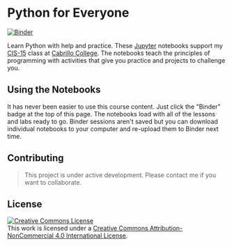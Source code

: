 # Python for Everyone

[![Binder](https://mybinder.org/badge_logo.svg)](https://mybinder.org/v2/gh/mike-matera/python-for-everyone/release-fall24?urlpath=lab)

Learn Python with help and practice. These [Jupyter](https://jupyter.org/)
notebooks support my [CIS-15](https://www.lifealgorithmic.com/cis-15/index.html)
class at [Cabrillo College](https://www.cabrillo.edu/). The notebooks teach the
principles of programming with activities that give you practice and projects to
challenge you.

## Using the Notebooks

It has never been easier to use this course content. Just click the "Binder"
badge at the top of this page. The notebooks load with all of the lessons and
labs ready to go. Binder sessions aren't saved but you can download individual
notebooks to your computer and re-upload them to Binder next time. 

## Contributing

> This project is under active development. Please contact me if you want to
> collaborate. 

## License 

<a rel="license" href="http://creativecommons.org/licenses/by-nc/4.0/"><img
alt="Creative Commons License" style="border-width:0"
src="https://i.creativecommons.org/l/by-nc/4.0/88x31.png" /></a><br />This work
is licensed under a <a rel="license"
href="http://creativecommons.org/licenses/by-nc/4.0/">Creative Commons
Attribution-NonCommercial 4.0 International License</a>.
